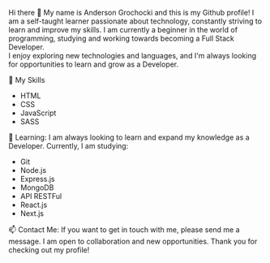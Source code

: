 Hi there 👋
My name is Anderson Grochocki and this is my Github profile! 
I am a self-taught learner passionate about technology, constantly striving to learn and improve my skills. I am currently a beginner in the world of programming, studying and working towards becoming a Full Stack Developer.  
I enjoy exploring new technologies and languages, and I'm always looking for opportunities to learn and grow as a Developer.

🚀 My Skills
- HTML
- CSS
- JavaScript
- SASS

🌱 Learning: 
I am always looking to learn and expand my knowledge as a Developer. Currently, I am studying:

- Git
- Node.js
- Express.js
- MongoDB
- API RESTFul
- React.js
- Next.js

📫 Contact Me:
If you want to get in touch with me, please send me a message. I am open to collaboration and new opportunities. 
Thank you for checking out my profile!



